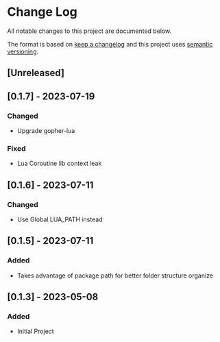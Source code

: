 # Change Log
All notable changes to this project are documented below.

The format is based on [keep a changelog](http://keepachangelog.com) and this project uses [semantic versioning](http://semver.org).

## [Unreleased]

## [0.1.7] - 2023-07-19
### Changed
- Upgrade gopher-lua

### Fixed
- Lua Coroutine lib context leak

## [0.1.6] - 2023-07-11
### Changed
- Use Global LUA_PATH instead

## [0.1.5] - 2023-07-11
### Added
- Takes advantage of package path for better folder structure organize

## [0.1.3] - 2023-05-08
### Added
- Initial Project